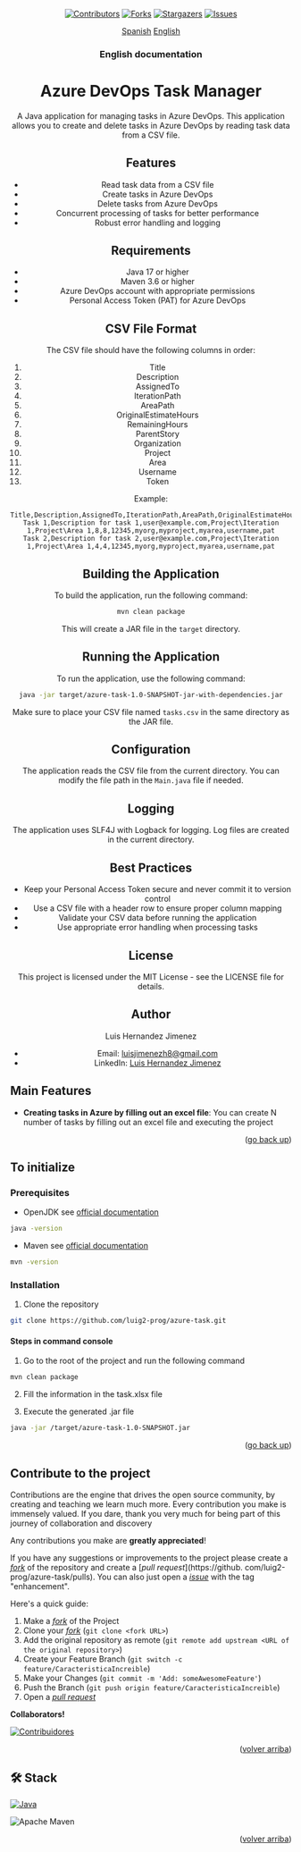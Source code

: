 <a name="readme-top"></a>



<div align="center">

[![Contributors][contributors-shield]][contributors-url]
[![Forks][forks-shield]][forks-url]
[![Stargazers][stars-shield]][stars-url]
[![Issues][issues-shield]][issues-url]


[Spanish](#documentación-en-español)
[English](#english-documentation)

### English documentation

# Azure DevOps Task Manager

A Java application for managing tasks in Azure DevOps. This application allows you to create and delete tasks in Azure DevOps by reading task data from a CSV file.

## Features

- Read task data from a CSV file
- Create tasks in Azure DevOps
- Delete tasks from Azure DevOps
- Concurrent processing of tasks for better performance
- Robust error handling and logging

## Requirements

- Java 17 or higher
- Maven 3.6 or higher
- Azure DevOps account with appropriate permissions
- Personal Access Token (PAT) for Azure DevOps

## CSV File Format

The CSV file should have the following columns in order:

1. Title
2. Description
3. AssignedTo
4. IterationPath
5. AreaPath
6. OriginalEstimateHours
7. RemainingHours
8. ParentStory
9. Organization
10. Project
11. Area
12. Username
13. Token

Example:

```csv
Title,Description,AssignedTo,IterationPath,AreaPath,OriginalEstimateHours,RemainingHours,ParentStory,Organization,Project,Area,Username,Token
Task 1,Description for task 1,user@example.com,Project\Iteration 1,Project\Area 1,8,8,12345,myorg,myproject,myarea,username,pat
Task 2,Description for task 2,user@example.com,Project\Iteration 1,Project\Area 1,4,4,12345,myorg,myproject,myarea,username,pat
```

## Building the Application

To build the application, run the following command:

```bash
mvn clean package
```

This will create a JAR file in the `target` directory.

## Running the Application

To run the application, use the following command:

```bash
java -jar target/azure-task-1.0-SNAPSHOT-jar-with-dependencies.jar
```

Make sure to place your CSV file named `tasks.csv` in the same directory as the JAR file.

## Configuration

The application reads the CSV file from the current directory. You can modify the file path in the `Main.java` file if needed.

## Logging

The application uses SLF4J with Logback for logging. Log files are created in the current directory.

## Best Practices

- Keep your Personal Access Token secure and never commit it to version control
- Use a CSV file with a header row to ensure proper column mapping
- Validate your CSV data before running the application
- Use appropriate error handling when processing tasks

## License

This project is licensed under the MIT License - see the LICENSE file for details.

## Author

Luis Hernandez Jimenez
- Email: luisjimenezh8@gmail.com
- LinkedIn: [Luis Hernandez Jimenez](https://www.linkedin.com/in/luis-hernandez-jimenez-55986318a/)

</div>

## Main Features

- **Creating tasks in Azure by filling out an excel file**: You can create N number of tasks by filling out an excel file and executing the project

<p align="right">(<a href="#readme-top">go back up</a>)</p>

## To initialize

### Prerequisites

- OpenJDK see [official documentation](https://openjdk.org/projects/jdk/22/)

```sh
java -version
```

- Maven see [official documentation](https://maven.apache.org/download.cgi)

```sh
mvn -version
```

### Installation

1. Clone the repository

```sh
git clone https://github.com/luig2-prog/azure-task.git
```

#### Steps in command console

1. Go to the root of the project and run the following command

```sh
mvn clean package
```

2. Fill the information in the task.xlsx file

3. Execute the generated .jar file

```sh
java -jar /target/azure-task-1.0-SNAPSHOT.jar
```


<p align="right">(<a href="#readme-top">go back up</a>)</p>

## Contribute to the project

Contributions are the engine that drives the open source community, by creating and teaching we learn much more. Every contribution you make is immensely valued. If you dare, thank you very much for being part of this journey of collaboration and discovery

Any contributions you make are **greatly appreciated**!

If you have any suggestions or improvements to the project please create a [_fork_](https://github.com/luig2-prog/azure-task/fork) of the repository and create a [_pull request_](https://github. com/luig2-prog/azure-task/pulls). You can also just open a [_issue_](https://github.com/luig2-prog/azure-task/issues) with the tag "enhancement".

Here's a quick guide:

1. Make a [_fork_](https://github.com/luig2-prog/azure-task/fork) of the Project
2. Clone your [_fork_](https://github.com/luig2-prog/azure-task/fork) (`git clone <fork URL>`)
3. Add the original repository as remote (`git remote add upstream <URL of the original repository>`)
4. Create your Feature Branch (`git switch -c feature/CaracteristicaIncreible`)
5. Make your Changes (`git commit -m 'Add: someAwesomeFeature'`)
6. Push the Branch (`git push origin feature/CaracteristicaIncreible`)
7. Open a [_pull request_](https://github.com/luig2-prog/azure-task/pulls)

**Collaborators!**

[![Contribuidores](https://contrib.rocks/image?repo=luig2-prog/azure-task)](https://github.com/luig2-prog/azure-task/graphs/contributors)

<p align="right">(<a href="#readme-top">volver arriba</a>)</p>


## 🛠️ Stack

 [![Java][java-badge]][java-url]

 ![Apache Maven][maven-url]

<p align="right">(<a href="#readme-top">volver arriba</a>)</p>

[astro-url]: https://docs.oracle.com/en/java/

[java-url]: https://tailwindcss.com/
[maven-url]: https://img.shields.io/badge/Apache%20Maven-C71A36?style=for-the-badge&logo=Apache%20Maven&logoColor=white
[java-badge]: https://img.shields.io/badge/Java-ED8B00?style=for-the-badge&logo=openjdk&logoColor=white
[contributors-shield]: https://img.shields.io/github/contributors/luig2-prog/azure-task.svg?style=for-the-badge
[contributors-url]: https://github.com/luig2-prog/azure-task/graphs/contributors
[forks-shield]: https://img.shields.io/github/forks/midudev/la-velada-web-oficial.svg?style=for-the-badge
[forks-url]: https://github.com/luig2-prog/azure-task/network/members
[stars-shield]: https://img.shields.io/github/stars/luig2-prog/azure-task.svg?style=for-the-badge
[stars-url]: https://github.com/luig2-prog/azure-task/stargazers
[issues-shield]: https://img.shields.io/github/issues/midudev/la-velada-web-oficial.svg?style=for-the-badge
[issues-url]: https://github.com/luig2-prog/azure-task/issues
